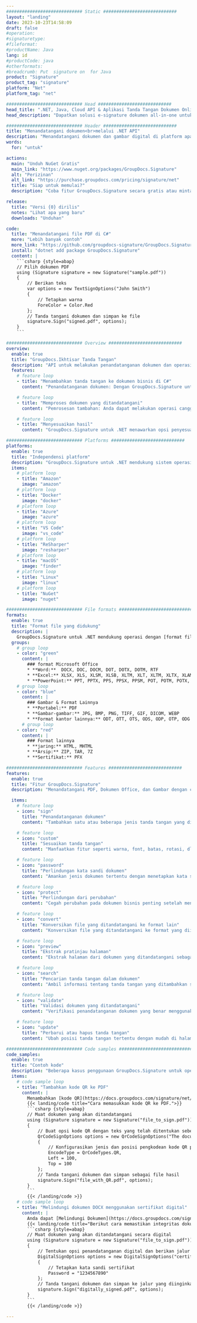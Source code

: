 ```yaml
---
############################# Static ############################
layout: "landing"
date: 2023-10-23T14:58:09
draft: false
#operation: 
#signaturetype: 
#fileformat: 
#productName: Java
lang: id
#productCode: java
#otherformats: 
#breadcrumb: Put  signature on  for Java
product: "Signature"
product_tag: "signature"
platform: "Net"
platform_tag: "net"

############################# Head ############################
head_title: ".NET, Java, Cloud API & Aplikasi Tanda Tangan Dokumen Online"
head_description: "Dapatkan solusi e-signature dokumen all-in-one untuk .NET, Java, dan aplikasi berbasis cloud. Tandatangani format dokumen umum secara online menggunakan fitur drag and drop sederhana"

############################# Header ############################
title: "Menandatangani dokumen<br>melalui .NET API"
description: "Menandatangani dokumen dan gambar digital di platform apa pun menggunakan API fleksibel dan solusi berbasis aplikasi kami untuk pemrogram dan pengguna akhir."
words:
  for: "untuk"

actions:
  main: "Unduh NuGet Gratis"
  main_link: "https://www.nuget.org/packages/GroupDocs.Signature"
  alt: "Perizinan"
  alt_link: "https://purchase.groupdocs.com/pricing/signature/net"
  title: "Siap untuk memulai?"
  description: "Coba fitur GroupDocs.Signature secara gratis atau minta lisensi"

release:
  title: "Versi {0} dirilis"
  notes: "Lihat apa yang baru"
  downloads: "Unduhan"

code:
  title: "Menandatangani file PDF di C#"
  more: "Lebih banyak contoh"
  more_link: "https://github.com/groupdocs-signature/GroupDocs.Signature-for-.NET"
  install: "dotnet add package GroupDocs.Signature"
  content: |
    ```csharp {style=abap}   
    // Pilih dokumen PDF
    using (Signature signature = new Signature("sample.pdf"))
    {
        // Berikan teks
        var options = new TextSignOptions("John Smith")
        {
            // Tetapkan warna
            ForeColor = Color.Red
        };
        // Tanda tangani dokumen dan simpan ke file
        signature.Sign("signed.pdf", options);
    }
    ```

############################# Overview ############################
overview:
  enable: true
  title: "GroupDocs.Ikhtisar Tanda Tangan"
  description: "API untuk melakukan penandatanganan dokumen dan operasi terkait dalam aplikasi .NET"
  features:
    # feature loop
    - title: "Menambahkan tanda tangan ke dokumen bisnis di C#"
      content: "Penandatanganan dokumen: Dengan GroupDocs.Signature untuk .NET, Anda dapat menambahkan berbagai jenis tanda tangan, seperti teks, gambar, kode batang, dan sertifikat digital, ke dokumen PDF dan Office. API ini memungkinkan Anda menandatangani dokumen dengan hampir semua tipe data, termasuk metadata tersembunyi."

    # feature loop
    - title: "Memproses dokumen yang ditandatangani"
      content: "Pemrosesan tambahan: Anda dapat melakukan operasi canggih pada dokumen yang ditandatangani menggunakan GroupDocs.Signature. Ini termasuk mencari tanda tangan yang ada dalam dokumen bisnis dan memverifikasinya menggunakan kriteria tertentu. Selain itu, Anda dapat mengambil informasi dokumen dan melihat halaman pratinjau melalui .NET API ini."

    # feature loop
    - title: "Menyesuaikan hasil"
      content: "GroupDocs.Signature untuk .NET menawarkan opsi penyesuaian yang luas. Anda dapat secara tepat memposisikan tanda tangan di mana saja pada halaman dokumen dan menyesuaikan tampilannya menggunakan berbagai pengaturan. Selain itu, API ini mendukung penyimpanan dokumen yang diproses dalam berbagai format yang didukung."

############################# Platforms ############################
platforms:
  enable: true
  title: "Independensi platform"
  description: "GroupDocs.Signature untuk .NET mendukung sistem operasi, kerangka kerja, dan manajer paket berikut"
  items:
    # platform loop
    - title: "Amazon"
      image: "amazon"
    # platform loop
    - title: "Docker"
      image: "docker"
    # platform loop
    - title: "Azure"
      image: "azure"
    # platform loop
    - title: "VS Code"
      image: "vs_code"
    # platform loop
    - title: "ReSharper"
      image: "resharper"
    # platform loop
    - title: "macOS"
      image: "finder"
    # platform loop
    - title: "Linux"
      image: "linux"
    # platform loop
    - title: "NuGet"
      image: "nuget"

############################# File formats ############################
formats:
  enable: true
  title: "Format file yang didukung"
  description: |
    GroupDocs.Signature untuk .NET mendukung operasi dengan [format file](https://docs.groupdocs.com/signature/net/supported-document-formats/) berikut.
  groups:
    # group loop
    - color: "green"
      content: |
        ### format Microsoft Office
        * **Word:**  DOCX, DOC, DOCM, DOT, DOTX, DOTM, RTF
        * **Excel:** XLSX, XLS, XLSM, XLSB, XLTM, XLT, XLTM, XLTX, XLAM, SXC, SpreadsheetML
        * **PowerPoint:** PPT, PPTX, PPS, PPSX, PPSM, POT, POTM, POTX, PPTM
    # group loop
    - color: "blue"
      content: |
        ### Gambar & Format Lainnya
        * **Portabel:** PDF
        * **Gambar-gambar:** JPG, BMP, PNG, TIFF, GIF, DICOM, WEBP
        * **Format kantor lainnya:** ODT, OTT, OTS, ODS, ODP, OTP, ODG
      # group loop
    - color: "red"
      content: |
        ### Format lainnya
        * **jaring:** HTML, MHTML
        * **Arsip:** ZIP, TAR, 7Z
        * **Sertifikat:** PFX

############################# Features ############################
features:
  enable: true
  title: "Fitur GroupDocs.Signature"
  description: "Menandatangani PDF, Dokumen Office, dan Gambar dengan cepat dan akurat"

  items:
    # feature loop
    - icon: "sign"
      title: "Penandatanganan dokumen"
      content: "Tambahkan satu atau beberapa jenis tanda tangan yang didukung secara akurat pada posisi tertentu pada dokumen bisnis."

    # feature loop
    - icon: "custom"
      title: "Sesuaikan tanda tangan"
      content: "Manfaatkan fitur seperti warna, font, batas, rotasi, dll., untuk mengonfigurasi tampilan tanda tangan."

    # feature loop
    - icon: "password"
      title: "Perlindungan kata sandi dokumen"
      content: "Amankan jenis dokumen tertentu dengan menetapkan kata sandi setelah penandatanganan."

    # feature loop
    - icon: "protect"
      title: "Perlindungan dari perubahan"
      content: "Cegah perubahan pada dokumen bisnis penting setelah menambahkan tanda tangan dengan sertifikat digital."

    # feature loop
    - icon: "convert"
      title: "Konversikan file yang ditandatangani ke format lain"
      content: "Konversikan file yang ditandatangani ke format yang diinginkan, seperti menyimpan dokumen Word sebagai PDF."

    # feature loop
    - icon: "preview"
      title: "Ekstrak pratinjau halaman"
      content: "Ekstrak halaman dari dokumen yang ditandatangani sebagai gambar individual untuk diproses di masa mendatang."

    # feature loop
    - icon: "search"
      title: "Pencarian tanda tangan dalam dokumen"
      content: "Ambil informasi tentang tanda tangan yang ditambahkan sebelumnya dalam dokumen tertentu."

    # feature loop
    - icon: "validate"
      title: "Validasi dokumen yang ditandatangani"
      content: "Verifikasi penandatanganan dokumen yang benar menggunakan fitur validasi."

    # feature loop
    - icon: "update"
      title: "Perbarui atau hapus tanda tangan"
      content: "Ubah posisi tanda tangan tertentu dengan mudah di halaman, ubah teksnya, atau hapus tanpa masalah apa pun."

############################# Code samples ############################
code_samples:
  enable: true
  title: "Contoh kode"
  description: "Beberapa kasus penggunaan GroupDocs.Signature untuk operasi .NET"
  items:
    # code sample loop
    - title: "Tambahkan kode QR ke PDF"
      content: |
        Menambahkan [kode QR](https://docs.groupdocs.com/signature/net/esign-document-with-qr-code-signature/) ke halaman tertentu dokumen PDF dapat meningkatkan proses bisnis. Di bawah ini adalah contoh cara menambahkan kode QR menggunakan GroupDocs.Signature.
        {{< landing/code title="Cara memasukkan kode QR ke PDF.">}}
        ```csharp {style=abap}
        // Muat dokumen yang akan ditandatangani
        using (Signature signature = new Signature("file_to_sign.pdf"))
        {
            // Buat opsi kode QR dengan teks yang telah ditentukan sebelumnya
            QrCodeSignOptions options = new QrCodeSignOptions("The document is approved by John Smith")
            {
                // Konfigurasikan jenis dan posisi pengkodean kode QR pada halaman
                EncodeType = QrCodeTypes.QR,
                Left = 100,
                Top = 100
            };
            // Tanda tangani dokumen dan simpan sebagai file hasil
            signature.Sign("file_with_QR.pdf", options);
        }
        ```
        {{< /landing/code >}}
    # code sample loop
    - title: "Melindungi dokumen DOCX menggunakan sertifikat digital"
      content: |
        Anda dapat [Melindungi Dokumen](https://docs.groupdocs.com/signature/net/esign-document-with-digital-signature/) menggunakan tanda tangan pribadi atau perusahaan yang disimpan sebagai sertifikat digital. Dokumen yang dilindungi tersebut tidak dapat diubah tanpa membatalkan tanda tangannya.
        {{< landing/code title="Berikut cara memastikan integritas dokumen.">}}
        ```csharp {style=abap}   
        // Muat dokumen yang akan ditandatangani secara digital
        using (Signature signature = new Signature("file_to_sign.pdf"))
        {
            // Tentukan opsi penandatanganan digital dan berikan jalur ke file sertifikat
            DigitalSignOptions options = new DigitalSignOptions("certificate.pfx")
            {
                // Tetapkan kata sandi sertifikat
                Password = "1234567890"
            };
            // Tanda tangani dokumen dan simpan ke jalur yang diinginkan
            signature.Sign("digitally_signed.pdf", options);
        }
        ```
        {{< /landing/code >}}

---
```

